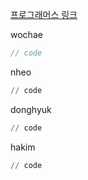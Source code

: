 [프로그래머스 링크](https://school.programmers.co.kr/learn/courses/30/lessons/64065)

wochae
```java
// code
```
nheo
```py
// code
```
donghyuk
```py
// code
```
hakim
```py
// code
```
